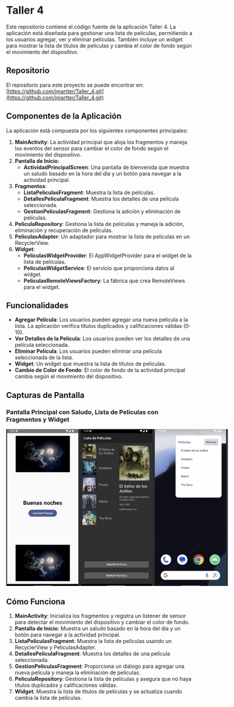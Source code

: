 # Taller 4

Este repositorio contiene el código fuente de la aplicación Taller 4. La aplicación está diseñada para gestionar una lista de películas, permitiendo a los usuarios agregar, ver y eliminar películas. También incluye un widget para mostrar la lista de títulos de películas y cambia el color de fondo según el movimiento del dispositivo.

## Repositorio

El repositorio para este proyecto se puede encontrar en: [https://github.com/jmartter/Taller_4.git](https://github.com/jmartter/Taller_4.git)

## Componentes de la Aplicación

La aplicación está compuesta por los siguientes componentes principales:

1. **MainActivity**: La actividad principal que aloja los fragmentos y maneja los eventos del sensor para cambiar el color de fondo según el movimiento del dispositivo.
2. **Pantalla de Inicio**:
   - **ActividadPrincipalScreen**: Una pantalla de bienvenida que muestra un saludo basado en la hora del día y un botón para navegar a la actividad principal.
3. **Fragmentos**:
   - **ListaPeliculasFragment**: Muestra la lista de películas.
   - **DetallesPeliculaFragment**: Muestra los detalles de una película seleccionada.
   - **GestionPeliculasFragment**: Gestiona la adición y eliminación de películas.
4. **PeliculaRepository**: Gestiona la lista de películas y maneja la adición, eliminación y recuperación de películas.
5. **PeliculasAdapter**: Un adaptador para mostrar la lista de películas en un RecyclerView.
6. **Widget**:
   - **PeliculasWidgetProvider**: El AppWidgetProvider para el widget de la lista de películas.
   - **PeliculasWidgetService**: El servicio que proporciona datos al widget.
   - **PeliculasRemoteViewsFactory**: La fábrica que crea RemoteViews para el widget.

## Funcionalidades

- **Agregar Película**: Los usuarios pueden agregar una nueva película a la lista. La aplicación verifica títulos duplicados y calificaciones válidas (0-10).
- **Ver Detalles de la Película**: Los usuarios pueden ver los detalles de una película seleccionada.
- **Eliminar Película**: Los usuarios pueden eliminar una película seleccionada de la lista.
- **Widget**: Un widget que muestra la lista de títulos de películas.
- **Cambio de Color de Fondo**: El color de fondo de la actividad principal cambia según el movimiento del dispositivo.

## Capturas de Pantalla

### Pantalla Principal con Saludo, Lista de Películas con Fragmentos y Widget
<div style="display: flex; justify-content: space-around;">
    <img src="app/src/main/res/screenshots/main_screen.png" alt="Pantalla Principal" width="200"/>
    <img src="app/src/main/res/screenshots/movie_list.png" alt="Lista de Películas" width="200"/>
    <img src="app/src/main/res/screenshots/widget.png" alt="Widget" width="200"/>
</div>

## Cómo Funciona

1. **MainActivity**: Inicializa los fragmentos y registra un listener de sensor para detectar el movimiento del dispositivo y cambiar el color de fondo.
2. **Pantalla de Inicio**: Muestra un saludo basado en la hora del día y un botón para navegar a la actividad principal.
3. **ListaPeliculasFragment**: Muestra la lista de películas usando un RecyclerView y PeliculasAdapter.
4. **DetallesPeliculaFragment**: Muestra los detalles de una película seleccionada.
5. **GestionPeliculasFragment**: Proporciona un diálogo para agregar una nueva película y maneja la eliminación de películas.
6. **PeliculaRepository**: Gestiona la lista de películas y asegura que no haya títulos duplicados y calificaciones válidas.
7. **Widget**: Muestra la lista de títulos de películas y se actualiza cuando cambia la lista de películas.

